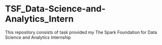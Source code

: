 # TSF_Data-Science-and-Analytics_Intern
This repository consists of task provided my The Spark Foundation for Data Science and Analytics Internship
